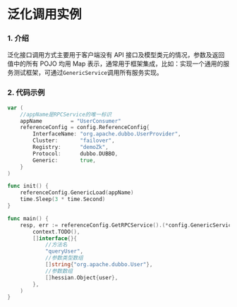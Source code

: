 # 泛化调用实例

### 1. 介绍

泛化接口调用方式主要用于客户端没有 API 接口及模型类元的情况，参数及返回值中的所有 POJO 均用 Map 表示，通常用于框架集成，比如：实现一个通用的服务测试框架，可通过`GenericService`调用所有服务实现。

### 2. 代码示例

```go
var ( 
    //appName是RPCService的唯一标识 
    appName         = "UserConsumer"
    referenceConfig = config.ReferenceConfig{
        InterfaceName: "org.apache.dubbo.UserProvider",
        Cluster:       "failover",
        Registry:      "demoZk",
        Protocol:      dubbo.DUBBO,
        Generic:       true,
    }
)

func init() {
    referenceConfig.GenericLoad(appName)
    time.Sleep(3 * time.Second)
}

func main() {
    resp, err := referenceConfig.GetRPCService().(*config.GenericService).Invoke(
    	context.TODO(),
    	[]interface{}{
    		//方法名
    		"queryUser",
    		//参数类型数组
    		[]string{"org.apache.dubbo.User"},
    		//参数数组
    		[]hessian.Object{user},
    	},
    )
}

```
